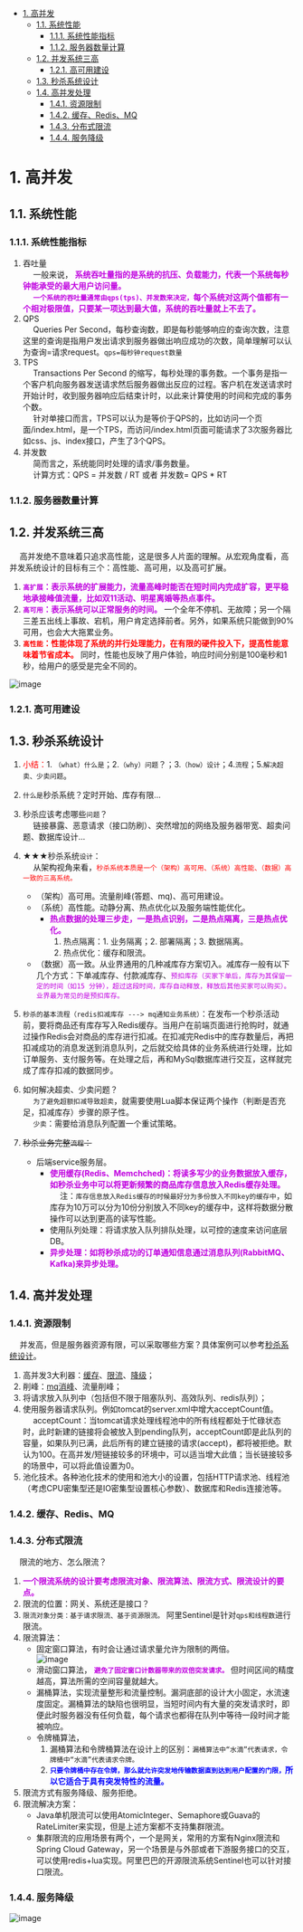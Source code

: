 
<!-- TOC -->

- [1. 高并发](#1-高并发)
    - [1.1. 系统性能](#11-系统性能)
        - [1.1.1. 系统性能指标](#111-系统性能指标)
        - [1.1.2. 服务器数量计算](#112-服务器数量计算)
    - [1.2. 并发系统三高](#12-并发系统三高)
        - [1.2.1. 高可用建设](#121-高可用建设)
    - [1.3. 秒杀系统设计](#13-秒杀系统设计)
    - [1.4. 高并发处理](#14-高并发处理)
        - [1.4.1. 资源限制](#141-资源限制)
        - [1.4.2. 缓存、Redis、MQ](#142-缓存redismq)
        - [1.4.3. 分布式限流](#143-分布式限流)
        - [1.4.4. 服务降级](#144-服务降级)

<!-- /TOC -->


# 1. 高并发  

## 1.1. 系统性能
### 1.1.1. 系统性能指标
1. 吞吐量  
&emsp; 一般来说， **<font color = "clime">系统吞吐量指的是系统的抗压、负载能力，代表一个系统每秒钟能承受的最大用户访问量。</font>**   
&emsp; **<font color = "clime">`一个系统的吞吐量通常由qps(tps)、并发数来决定，`每个系统对这两个值都有一个相对极限值，只要某一项达到最大值，系统的吞吐量就上不去了。</font>**  
2. QPS  
&emsp; Queries Per Second，每秒查询数，即是每秒能够响应的查询次数，注意这里的查询是指用户发出请求到服务器做出响应成功的次数，简单理解可以认为查询=请求request。`qps=每秒钟request数量`  
3. TPS  
&emsp; Transactions Per Second 的缩写，每秒处理的事务数。一个事务是指一个客户机向服务器发送请求然后服务器做出反应的过程。客户机在发送请求时开始计时，收到服务器响应后结束计时，以此来计算使用的时间和完成的事务个数。  
&emsp; 针对单接口而言，TPS可以认为是等价于QPS的，比如访问一个页面/index.html，是一个TPS，而访问/index.html页面可能请求了3次服务器比如css、js、index接口，产生了3个QPS。  
4. 并发数  
&emsp; 简而言之，系统能同时处理的请求/事务数量。  
&emsp; 计算方式：QPS = 并发数 / RT 或者 并发数= QPS * RT  

### 1.1.2. 服务器数量计算

## 1.2. 并发系统三高
&emsp; 高并发绝不意味着只追求高性能，这是很多人片面的理解。从宏观角度看，高并发系统设计的目标有三个：高性能、高可用，以及高可扩展。  
1. **<font color = "clime">`高扩展`：表示系统的扩展能力，流量高峰时能否在短时间内完成扩容，更平稳地承接峰值流量，比如双11活动、明星离婚等热点事件。</font>**  
2. **<font color = "clime">`高可用`：表示系统可以正常服务的时间。</font>** 一个全年不停机、无故障；另一个隔三差五出线上事故、宕机，用户肯定选择前者。另外，如果系统只能做到90%可用，也会大大拖累业务。  
3. **<font color = "red">`高性能`：性能体现了系统的并行处理能力，在有限的硬件投入下，提高性能意味着节省成本。**</font> 同时，性能也反映了用户体验，响应时间分别是100毫秒和1秒，给用户的感受是完全不同的。  

![image](http://182.92.69.8:8081/img/system/availab/system-11.png)  

### 1.2.1. 高可用建设


## 1.3. 秒杀系统设计
1. <font color = "red">小结：</font>1. `（what）什么是`；2.`（why）问题`？；3.`（how）设计`；4.`流程`；5.`解决超卖、少卖问题`。     
1. `什么是`秒杀系统？定时开始、库存有限...  
2. 秒杀应该考虑哪些`问题`？  
&emsp; 链接暴露、恶意请求（接口防刷）、突然增加的网络及服务器带宽、超卖问题、数据库设计...  
3. ★★★秒杀系统`设计`：  
    &emsp; 从架构视角来看，<font color = "red">`秒杀系统本质是一个（架构）高可用、（系统）高性能、（数据）高一致的三高系统。`</font>  
    * （架构）高可用。流量削峰(答题、mq)、高可用建设。  
	* （系统）高性能。动静分离、热点优化以及服务端性能优化。  
        * **<font color = "clime">热点数据的处理三步走，一是热点识别，二是热点隔离，三是热点优化。</font>**   
            1. 热点隔离：1. 业务隔离；2. 部署隔离；3. 数据隔离。  
            2. 热点优化：缓存和限流。  
	* （数据）高一致。从业界通用的几种减库存方案切入。减库存一般有以下几个方式：下单减库存、付款减库存、<font color = "clime">`预扣库存（买家下单后，库存为其保留一定的时间（如15 分钟），超过这段时间，库存自动释放，释放后其他买家可以购买）。业界最为常见的是预扣库存。`</font>    
4. `秒杀的基本流程（redis扣减库存 ---> mq通知业务系统）`：在发布一个秒杀活动前，要将商品还有库存写入Redis缓存。当用户在前端页面进行抢购时，就通过操作Redis会对商品的库存进行扣减。在扣减完Redis中的库存数量后，再把扣减成功的消息发送到消息队列，之后就交给具体的业务系统进行处理，比如订单服务、支付服务等。在处理之后，再和MySql数据库进行交互，这样就完成了库存扣减的数据同步。    
5. 如何解决超卖、少卖问题？  
&emsp; `为了避免超额扣减导致超卖`，就需要使用Lua脚本保证两个操作（判断是否充足，扣减库存）步骤的原子性。  
&emsp; `少卖`：需要给消息队列配置一个重试策略。    


4. ~~秒杀业务完整`流程`：~~  
    * 后端service服务层。  
        * **<font color = "clime">使用缓存(Redis、Memchched)：将读多写少的业务数据放入缓存，如秒杀业务中可以将更新频繁的商品库存信息放入Redis缓存处理。</font>**  
            &emsp; 注：`库存信息放入Redis缓存的时候最好分为多份放入不同key的缓存中`，如库存为10万可以分为10份分别放入不同key的缓存中，这样将数据分散操作可以达到更高的读写性能。
        * 使用队列处理：将请求放入队列排队处理，以可控的速度来访问底层DB。
        * **<font color = "clime">异步处理：如将秒杀成功的订单通知信息通过消息队列(RabbitMQ、Kafka)来异步处理。</font>**    

## 1.4. 高并发处理
### 1.4.1. 资源限制
&emsp; 并发高，但是服务器资源有限，可以采取哪些方案？具体案例可以参考[秒杀系统设计](/docs/system/seckill.md)。    
1. 高并发3大利器：[缓存](/docs/cache/Cache.md)、[限流](/docs/microService/thinking/CurrentLimiting.md)、[降级](/docs/microService/thinking/Demotion.md)；
2. 削峰：[mq消峰](/docs/microService/mq/mq.md)、流量削峰；
3. 将请求放入队列中（包括但不限于阻塞队列、高效队列、redis队列）；  
4. 使用服务器请求队列。例如tomcat的server.xml中增大acceptCount值。  
&emsp; acceptCount：当tomcat请求处理线程池中的所有线程都处于忙碌状态时，此时新建的链接将会被放入到pending队列，acceptCount即是此队列的容量，如果队列已满，此后所有的建立链接的请求(accept)，都将被拒绝。默认为100。在高并发/短链接较多的环境中，可以适当增大此值；当长链接较多的场景中，可以将此值设置为0。  
5. 池化技术。各种池化技术的使用和池大小的设置，包括HTTP请求池、线程池（考虑CPU密集型还是IO密集型设置核心参数）、数据库和Redis连接池等。    

### 1.4.2. 缓存、Redis、MQ  

### 1.4.3. 分布式限流
&emsp; 限流的地方、怎么限流？  
1. **<font color = "clime">一个限流系统的设计要考虑限流对象、限流算法、限流方式、限流设计的要点。</font>**  
2. 限流的位置：网关、系统还是接口？  
3. `限流对象分类：基于请求限流、基于资源限流。` 阿里Sentinel是针对`qps和线程数`进行限流。   
4. 限流算法：  
    * 固定窗口算法，有时会让通过请求量允许为限制的两倍。  
    ![image](http://182.92.69.8:8081/img/microService/problems/problem-24.png)  
    * 滑动窗口算法， **<font color = "clime">`避免了固定窗口计数器带来的双倍突发请求。`</font>** 但时间区间的精度越高，算法所需的空间容量就越大。  
    * 漏桶算法，实现流量整形和流量控制。漏洞底部的设计大小固定，水流速度固定。漏桶算法的缺陷也很明显，当短时间内有大量的突发请求时，即便此时服务器没有任何负载，每个请求也都得在队列中等待一段时间才能被响应。  
    * 令牌桶算法，
        1. 漏桶算法和令牌桶算法在设计上的区别：`漏桶算法中“水滴”代表请求，令牌桶中“水滴”代表请求令牌。`   
        2. **<font color = "blue">`只要令牌桶中存在令牌，那么就允许突发地传输数据直到达到用户配置的门限，`所以它适合于具有突发特性的流量。</font>** 
5. 限流方式有服务降级、服务拒绝。 
5. 限流解决方案：    
    * Java单机限流可以使用AtomicInteger、Semaphore或Guava的RateLimiter来实现，但是上述方案都不支持集群限流。  
    * 集群限流的应用场景有两个，一个是网关，常用的方案有Nginx限流和Spring Cloud Gateway，另一个场景是与外部或者下游服务接口的交互，可以使用redis+lua实现。阿里巴巴的开源限流系统Sentinel也可以针对接口限流。  

### 1.4.4. 服务降级
![image](http://182.92.69.8:8081/img/microService/problems/problem-36.png)  

